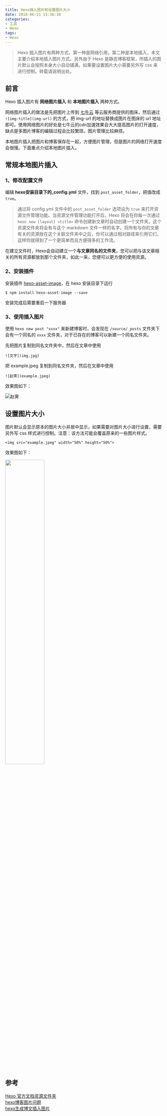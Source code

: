 ```yaml
---
title: Hexo插入图片和设置图片大小
date: 2018-06-21 15:36:10
categories:
- 工具
- Hexo
tags:
- Hexo
---
```


> Hexo 插入图片有两种方式，第一种是网络引用，第二种是本地插入，本文主要介绍本地插入图片方式。另外由于 Hexo 是静态博客框架，所插入的图片默认会按照本身大小自动铺满，如果要设置图片大小需要另外写 css 来进行控制。转载请说明出处。

<!--more-->
## 前言
Hexo 插入图片有 **网络图片插入** 和 **本地图片插入** 两种方式。

网络图片插入的做法是先把图片上传到 [七牛云](https://www.qiniu.com/) 等云服务商提供的图床，然后通过 `![img-title](img-url)` 的方式，把 img-url 的地址替换成图片在图床的 url 地址即可。使用网络图片的好处是七牛云的cdn加速效果会大大提高图片的打开速度，缺点是多图片博客的编辑过程会比较繁琐，图片管理比较麻烦。

本地图片插入把图片和博客保存在一起，方便图片管理，但是图片的网络打开速度会很慢。下面重点介绍本地图片插入。

## 常规本地图片插入

### 1、修改配置文件
编辑 **hexo安装目录下的_config.yml** 文件，找到 `post_asset_folder`，把值改成 `true`。
> 通过将 config.yml 文件中的 `post_asset_folder` 选项设为 `true` 来打开资源文件管理功能。当资源文件管理功能打开后，Hexo 将会在你每一次通过 `hexo new [layout] <title>` 命令创建新文章时自动创建一个文件夹。这个资源文件夹将会有与这个 markdown 文件一样的名字。将所有与你的文章有关的资源放在这个关联文件夹中之后，你可以通过相对路径来引用它们，这样你就得到了一个更简单而且方便得多的工作流。

在建立文件时，Hexo会自动建立一个**与文章同名的文件夹**，您可以把与该文章相关的所有资源都放到那个文件夹，如此一来，您便可以更方便的使用资源。

### 2、安装插件
安装插件 [hexo-asset-image](https://github.com/CodeFalling/hexo-asset-image)，在 hexo 安装目录下运行

```
$ npm install hexo-asset-image --save
```

安装完成后需要重启一下服务器

### 3、使用插入图片
使用 `hexo new post "xxxx"` 来新建博客时，会发现在 `/source/_posts` 文件夹下会有一个同名的 `xxxx` 文件夹，对于已存在的博客可以新建一个同名文件夹。

先把图片复制到同名文件夹中，然后在文章中使用

```
![文字](img.jpg)
```

把 example.jpeg 复制到同名文件夹，然后在文章中使用

```
![赵霁](example.jpeg)
```

效果图如下：

![赵霁](example.jpeg)

## 设置图片大小
图片默认会显示原本的图片大小并居中显示，如果需要对图片大小进行设置，需要另外写 css 样式进行控制。注意：该方法可能会覆盖原来的一些图片样式。

```
<img src="example.jpeg" width="50%" height="50%">
```
效果图如下：

<img src="example.jpeg" width="50%" height="50%">

## 参考
[Hexo 官方文档资源文件夹](https://hexo.io/zh-cn/docs/asset-folders.html)  
[hexo博客图片问题](https://www.jianshu.com/p/c2ba9533088a)  
[hexo生成博文插入图片](https://blog.csdn.net/sugar_rainbow/article/details/57415705)
